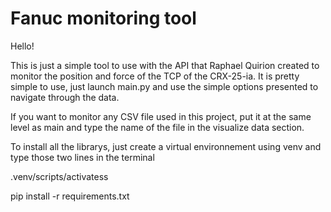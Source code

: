 # Fanuc monitoring tool
Hello!

This is just a simple tool to use with the API that Raphael Quirion created to monitor the position and force of the TCP of the CRX-25-ia.
It is pretty simple to use, just launch main.py and use the simple options presented to navigate through the data.

If you want to monitor any CSV file used in this project, put it at the same level as main and type the name of the file in the visualize data section.

To install all the librarys, just create a virtual environnement using venv and type those two lines in the terminal

.venv/scripts/activatess

pip install -r requirements.txt